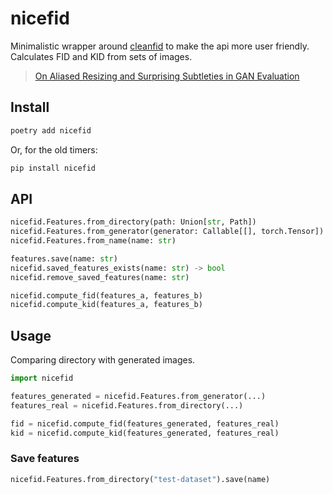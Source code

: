 # nicefid

Minimalistic wrapper around [cleanfid](https://github.com/GaParmar/clean-fid) to make the api more user friendly. Calculates FID and KID from sets of images.

> [On Aliased Resizing and Surprising Subtleties in GAN Evaluation](https://arxiv.org/abs/2104.11222)

## Install

```bash
poetry add nicefid
```

Or, for the old timers:

```bash
pip install nicefid
```

## API

```python
nicefid.Features.from_directory(path: Union[str, Path])
nicefid.Features.from_generator(generator: Callable[[], torch.Tensor])  # NCHW
nicefid.Features.from_name(name: str)

features.save(name: str)
nicefid.saved_features_exists(name: str) -> bool
nicefid.remove_saved_features(name: str)

nicefid.compute_fid(features_a, features_b)
nicefid.compute_kid(features_a, features_b)
```

## Usage

Comparing directory with generated images.

```python
import nicefid

features_generated = nicefid.Features.from_generator(...)
features_real = nicefid.Features.from_directory(...)

fid = nicefid.compute_fid(features_generated, features_real)
kid = nicefid.compute_kid(features_generated, features_real)
```

### Save features

```python
nicefid.Features.from_directory("test-dataset").save(name)
```
